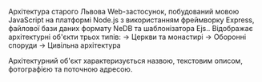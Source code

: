 Архітектура старого Львова
Web-застосунок, побудований мовою JavaScript на платформі Node.js з використанням фреймворку Express, файлової бази даних формату NeDB та шаблонізатора Ejs..
Відображає архітектурні об'єкти трьох типів:
-> Церкви та монастирі
-> Оборонні споруди
-> Цивільна архітектура

Архітектурний об'єкт характеризується назвою, текстовим описом, фотографією та поточною адресою.
